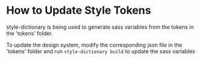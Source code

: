# How to Update Style Tokens
style-dictionary is being used to generate sass variables from the tokens in the 'tokens' folder.

To update the design system, modify the corresponding json file in the 'tokens' folder and run `style-dictionary build` to update the sass variables
